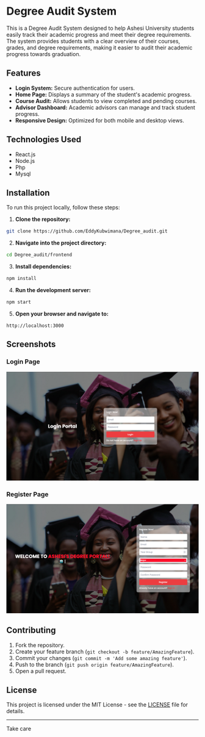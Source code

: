 

# Degree Audit System

This is a Degree Audit System designed to help Ashesi University students easily track their academic progress and meet their degree requirements. The system provides students with a clear overview of their courses, grades, and degree requirements, making it easier to audit their academic progress towards graduation.

## Features

- **Login System:** Secure authentication for users.
- **Home Page:** Displays a summary of the student's academic progress.
- **Course Audit:** Allows students to view completed and pending courses.
- **Advisor Dashboard:** Academic advisors can manage and track student progress.
- **Responsive Design:** Optimized for both mobile and desktop views.

## Technologies Used

- React.js
- Node.js
- Php
- Mysql
  

## Installation

To run this project locally, follow these steps:

1. **Clone the repository:**

```bash
git clone https://github.com/EddyKubwimana/Degree_audit.git
```

2. **Navigate into the project directory:**

```bash
cd Degree_audit/frontend
```

3. **Install dependencies:**

```bash
npm install
```

4. **Run the development server:**

```bash
npm start
```

5. **Open your browser and navigate to:**

```
http://localhost:3000
```

## Screenshots

### Login Page
![Login Page](FigmaaImages/login.png)

###  Register Page
![Home Page](FigmaaImages/register.png)

## Contributing

1. Fork the repository.
2. Create your feature branch (`git checkout -b feature/AmazingFeature`).
3. Commit your changes (`git commit -m 'Add some amazing feature'`).
4. Push to the branch (`git push origin feature/AmazingFeature`).
5. Open a pull request.

## License

This project is licensed under the MIT License - see the [LICENSE](LICENSE) file for details.

---
Take care
